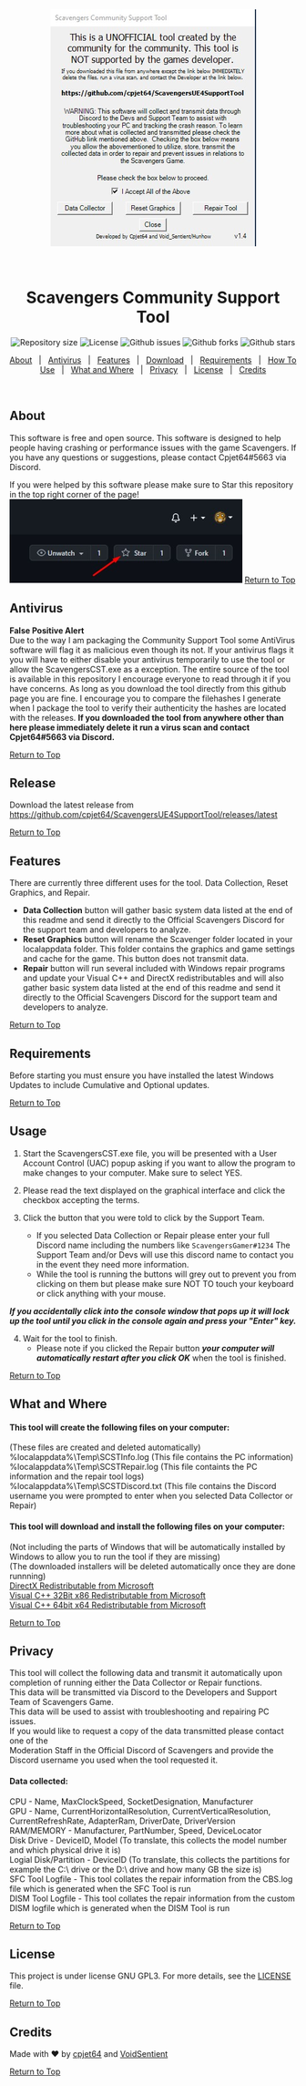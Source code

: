 <div align="center" id="top"> 
  <img src="./SCST.jpg" alt="ScavengersUE4SupportTool" />

  &#xa0;

  <!-- <a href="https://scavengersue4supporttool.netlify.app">Demo</a> -->
</div>

<h1 align="center">Scavengers Community Support Tool</h1>

<p align="center">
 <!-- <img alt="Github top language" src="https://img.shields.io/github/languages/top/cpjet64/ScavengersCommunitySupportTool?color=56BEB8"> -->

 <!-- <img alt="Github language count" src="https://img.shields.io/github/languages/count/cpjet64/ScavengersCommunitySupportTool?color=56BEB8"> -->

  <img alt="Repository size" src="https://img.shields.io/github/repo-size/cpjet64/ScavengersCommunitySupportTool?color=56BEB8">

  <img alt="License" src="https://img.shields.io/github/license/cpjet64/ScavengersCommunitySupportTool?color=56BEB8">

  <img alt="Github issues" src="https://img.shields.io/github/issues/cpjet64/ScavengersCommunitySupportTool?color=56BEB8">

  <img alt="Github forks" src="https://img.shields.io/github/forks/cpjet64/ScavengersCommunitySupportTool?color=56BEB8">

  <img alt="Github stars" src="https://img.shields.io/github/stars/cpjet64/ScavengersCommunitySupportTool?color=56BEB8">
</p>

<!-- Status -->

<!-- <h4 align="center"> 
	🚧  ScavengersUE4SupportTool 🚀 Under construction...  🚧
</h4> 

<hr> -->

<p align="center">
  <a href="#about">About</a> &#xa0; | &#xa0; 
  <a href="#antivirus">Antivirus</a> &#xa0; | &#xa0; 
  <a href="#features">Features</a> &#xa0; | &#xa0;
  <a href="#release">Download</a> &#xa0; | &#xa0;
  <a href="#requirements">Requirements</a> &#xa0; | &#xa0;
  <a href="#usage">How To Use</a> &#xa0; | &#xa0;
  <a href="#what and where">What and Where</a> &#xa0; | &#xa0;
  <a href="#privacy">Privacy</a> &#xa0; | &#xa0;
  <a href="#license">License</a> &#xa0; | &#xa0;
  <a href="#credits">Credits</a>
</p>

<br>

## About ##

This software is free and open source. This software is designed to help people having crashing or performance issues with the game Scavengers. If you have any questions or suggestions, please contact Cpjet64#5663 via Discord.

If you were helped by this software please make sure to Star this repository in the top right corner of the page! 
<img src="./starmyrepo.jpg" alt="Star Me!" />
<a href="#top">Return to Top</a>

## Antivirus ##
**False Positive Alert**  
Due to the way I am packaging the Community Support Tool some AntiVirus software will flag it as malicious even though its not.
If your antivirus flags it you will have to either disable your antivirus temporarily to use the tool or allow the ScavengersCST.exe as a exception. 
The entire source of the tool is available in this repository I encourage everyone to read through it if you have concerns. 
As long as you download the tool directly from this github page you are fine. 
I encourage you to compare the filehashes I generate when I package the tool to verify their authenticity the hashes are located with the releases. 
**If you downloaded the tool from anywhere other than here please immediately delete it run a virus scan and contact Cpjet64#5663 via Discord.**

<a href="#top">Return to Top</a>

## Release ##

Download the latest release from https://github.com/cpjet64/ScavengersUE4SupportTool/releases/latest

<a href="#top">Return to Top</a>

## Features ##

 There are currently three different uses for the tool. Data Collection, Reset Graphics, and Repair.
 * **Data Collection** button will gather basic system data listed at the end of this readme and send it directly to the Official Scavengers Discord for the support team and developers to analyze.
 * **Reset Graphics** button will rename the Scavenger folder located in your localappdata folder. This folder contains the graphics and game settings and cache for the game. This button does not transmit data.
 * **Repair** button will run several included with Windows repair programs and update your Visual C++ and DirectX redistributables and will also gather basic system data listed at the end of this readme and send it directly to the Official Scavengers Discord for the support team and developers to analyze.

 <a href="#top">Return to Top</a>

## Requirements ##

Before starting you must ensure you have installed the latest Windows Updates to include Cumulative and Optional updates.

<a href="#top">Return to Top</a>

## Usage ##

 1. Start the ScavengersCST.exe file, you will be presented with a User Account Control (UAC) popup asking if you want to allow the program to make changes to your computer. Make sure to select YES.
 2.  Please read the text displayed on the graphical interface and click the checkbox accepting the terms.

 
 3. Click the button that you were told to click by the Support Team.
    * If you selected Data Collection or Repair please enter your full Discord name including the numbers like `ScavengersGamer#1234` The Support Team and/or Devs will use this discord name to contact you in the event they need more information.
    * While the tool is running the buttons will grey out to prevent you from clicking on them but please make sure NOT TO touch your keyboard or click anything with your mouse.  

**_If you accidentally click into the console window that pops up it will lock up the tool until you click in the console again and press your "Enter" key._**
 
 4. Wait for the tool to finish. 
    * Please note if you clicked the Repair button **_your computer will automatically restart after you click OK_** when the tool is finished.

<a href="#top">Return to Top</a>

## What and Where ##

#### This tool will create the following files on your computer:  
(These files are created and deleted automatically)  
%localappdata%\Temp\SCSTInfo.log (This file contains the PC information)
%localappdata%\Temp\SCSTRepair.log (This file containts the PC information and the repair tool logs)
%localappdata%\Temp\SCSTDiscord.txt (This file contains the Discord username you were prompted to enter when you selected Data Collector or Repair)

#### This tool will download and install the following files on your computer:  

(Not including the parts of Windows that will be automatically installed by Windows to allow you to run the tool if they are missing)  
(The downloaded installers will be deleted automatically once they are done runnning)  
<a href="https://download.microsoft.com/download/8/4/A/84A35BF1-DAFE-4AE8-82AF-AD2AE20B6B14/directx_Jun2010_redist.exe" target="_blank">DirectX Redistributable from Microsoft</a>  
<a href="https://aka.ms/vs/16/release/vc_redist.x86.exe" target="_blank">Visual C++ 32Bit x86 Redistributable from Microsoft</a>  
<a href="https://aka.ms/vs/16/release/vc_redist.x64.exe" target="_blank">Visual C++ 64bit x64 Redistributable from Microsoft</a>  

<a href="#top">Return to Top</a>

## Privacy ##

This tool will collect the following data and transmit it automatically upon completion of running either the Data Collector or Repair functions.   
This data will be transmitted via Discord to the Developers and Support Team of Scavengers Game.   
This data will be used to assist with troubleshooting and repairing PC issues.   
If you would like to request a copy of the data transmitted please contact one of the  
Moderation Staff in the Official Discord of Scavengers and provide the Discord username you used when the tool requested it.

#### Data collected:  
CPU - Name, MaxClockSpeed, SocketDesignation, Manufacturer  
GPU - Name, CurrentHorizontalResolution, CurrentVerticalResolution, CurrentRefreshRate, AdapterRam, DriverDate, DriverVersion  
RAM/MEMORY - Manufacturer, PartNumber, Speed, DeviceLocator  
Disk Drive - DeviceID, Model (To translate, this collects the model number and which physical drive it is)  
Logial Disk/Partition - DeviceID (To translate, this collects the partitions for example the C:\ drive or the D:\ drive and how many GB the size is)  
SFC Tool Logfile - This tool collates the repair information from the CBS.log file which is generated when the SFC Tool is run  
DISM Tool Logfile - This tool collates the repair information from the custom DISM logfile which is generated when the DISM Tool is run  

<a href="#top">Return to Top</a>

## License ##

This project is under license GNU GPL3. For more details, see the [LICENSE](LICENSE.md) file.

<a href="#top">Return to Top</a>

## Credits ##

Made with :heart: by <a href="https://github.com/cpjet64" target="_blank">cpjet64</a> and <a href="https://github.com/VoidSentient" target="_blank">VoidSentient</a>
&#xa0;

<a href="#top">Return to Top</a>
